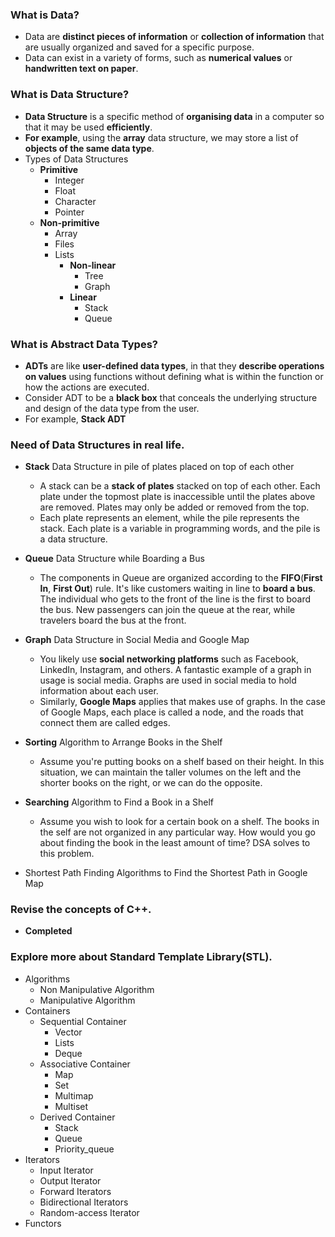 ### What is Data?
- Data are **distinct pieces of information** or **collection of information** that are usually organized and saved for a specific purpose. 
- Data can exist in a variety of forms, such as **numerical values** or **handwritten text on paper**.

### What is Data Structure?
- **Data Structure** is a specific method of **organising data** in a computer so that it may be used **efficiently**.
- **For example**, using the **array** data structure, we may store a list of **objects of the same data type**.
- Types of Data Structures
  - **Primitive**
    - Integer
    - Float
    - Character
    - Pointer
  - **Non-primitive**
    - Array
    - Files
    - Lists
      - **Non-linear**
        -  Tree
        -  Graph
      - **Linear**
        - Stack
        - Queue   

### What is Abstract Data Types?
- **ADTs** are like **user-defined data types**, in that they **describe operations on values** using functions without defining what is within the function or how the actions are executed.
- Consider ADT to be a **black box** that conceals the underlying structure and design of the data type from the user.
- For example, **Stack ADT**

### Need of Data Structures in real life.
- **Stack** Data Structure in pile of plates placed on top of each other
  - A stack can be a **stack of plates** stacked on top of each other. Each plate under the topmost plate is inaccessible until the plates above are removed. Plates may only be added or removed from the top.
  - Each plate represents an element, while the pile represents the stack. Each plate is a variable in programming words, and the pile is a data structure.

- **Queue** Data Structure while Boarding a Bus
  - The components in Queue are organized according to the **FIFO**(**First In**, **First Out**) rule. It's like customers waiting in line to **board a bus**. The individual who gets to the front of the line is the first to board the bus. New passengers can join the queue at the rear, while travelers board the bus at the front.


- **Graph** Data Structure in Social Media and Google Map
  -  You likely use **social networking platforms** such as Facebook, LinkedIn, Instagram, and others. A fantastic example of a graph in usage is social media. Graphs are used in social media to hold information about each user.
  -  Similarly, **Google Maps** applies that makes use of graphs. In the case of Google Maps, each place is called a node, and the roads that connect them are called edges.


- **Sorting** Algorithm to Arrange Books in the Shelf
  - Assume you're putting books on a shelf based on their height. In this situation, we can maintain the taller volumes on the left and the shorter books on the right, or we can do the opposite.


- **Searching** Algorithm to Find a Book in a Shelf
  - Assume you wish to look for a certain book on a shelf. The books in the self are not organized in any particular way. How would you go about finding the book in the least amount of time? DSA solves to this problem.
- Shortest Path Finding Algorithms to Find the Shortest Path in Google Map
### Revise the concepts of C++.
- **Completed**

### Explore more about Standard Template Library(STL).
- Algorithms
  - Non Manipulative Algorithm
  - Manipulative Algorithm
- Containers
  - Sequential Container
    - Vector
    - Lists
    - Deque
  - Associative Container
    - Map
    - Set
    - Multimap
    - Multiset
  - Derived Container
    - Stack
    - Queue
    - Priority_queue
- Iterators
  - Input Iterator
  - Output Iterator
  - Forward Iterators
  - Bidirectional Iterators
  - Random-access Iterator 
- Functors
